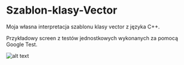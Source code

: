 # Szablon-klasy-Vector
Moja własna interpretacja szablonu klasy vector z języka C++.

Przykładowy screen z testów jednostkowych wykonanych za pomocą Google Test.

![alt text](http://i.imgur.com/dOg3t6u.png)
